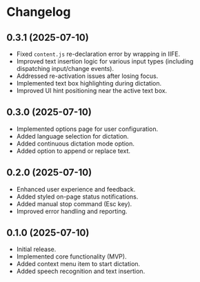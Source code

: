 # Changelog

## 0.3.1 (2025-07-10)

*   Fixed `content.js` re-declaration error by wrapping in IIFE.
*   Improved text insertion logic for various input types (including dispatching input/change events).
*   Addressed re-activation issues after losing focus.
*   Implemented text box highlighting during dictation.
*   Improved UI hint positioning near the active text box.


## 0.3.0 (2025-07-10)

*   Implemented options page for user configuration.
*   Added language selection for dictation.
*   Added continuous dictation mode option.
*   Added option to append or replace text.

## 0.2.0 (2025-07-10)

*   Enhanced user experience and feedback.
*   Added styled on-page status notifications.
*   Added manual stop command (Esc key).
*   Improved error handling and reporting.

## 0.1.0 (2025-07-10)

*   Initial release.
*   Implemented core functionality (MVP).
*   Added context menu item to start dictation.
*   Added speech recognition and text insertion.
